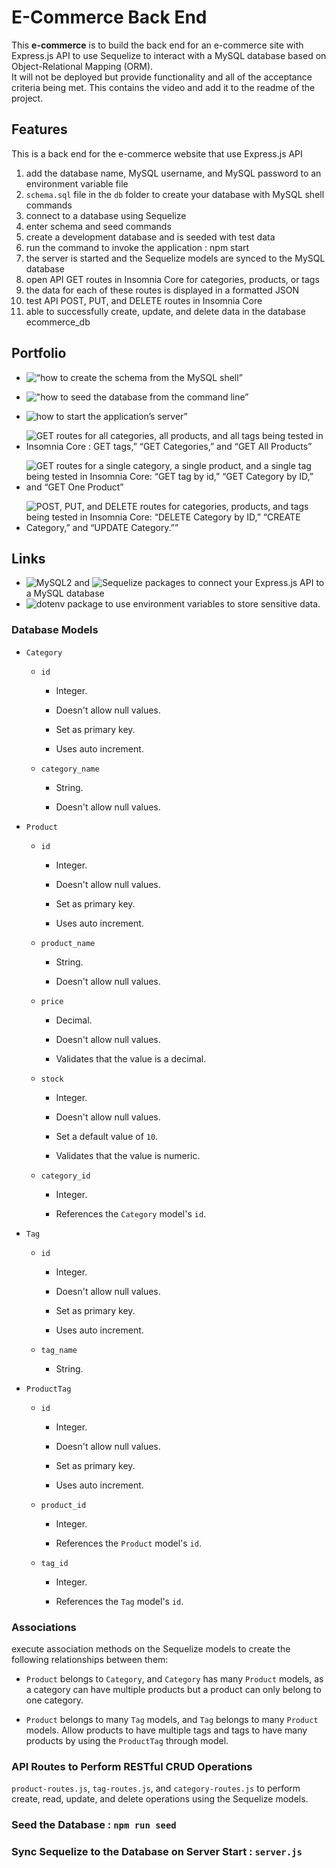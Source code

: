 # E-Commerce Back End

This **e-commerce** is to build the back end for an e-commerce site with Express.js API to use Sequelize to interact with a MySQL database based on Object-Relational Mapping (ORM).   
It will not be deployed but provide functionality and all of the acceptance criteria being met. 
This contains the video and add it to the readme of the project. 

## Features

This is a back end for the e-commerce website that use Express.js API

1) add the database name, MySQL username, and MySQL password to an environment variable file
2) `schema.sql` file in the `db` folder to create your database with MySQL shell commands
3) connect to a database using Sequelize
4) enter schema and seed commands
5) create a development database and is seeded with test data
6) run the command to invoke the application : npm start
7) the server is started and the Sequelize models are synced to the MySQL database
8) open API GET routes in Insomnia Core for categories, products, or tags
9) the data for each of these routes is displayed in a formatted JSON
10) test API POST, PUT, and DELETE routes in Insomnia Core
11) able to successfully create, update, and delete data in the database ecommerce_db


## Portfolio


* ![“how to create the schema from the MySQL shell”](../assets/images/page.gif)

* !["how to seed the database from the command line”](../assets/images/page1.gif)

* ![how to start the application’s server”](../assets/images/page2.gif)

* ![GET routes for all categories, all products, and all tags being tested in Insomnia Core : GET tags,” “GET Categories,” and “GET All Products”](../assets/images/page3.gif)

* ![GET routes for a single category, a single product, and a single tag being tested in Insomnia Core: “GET tag by id,” “GET Category by ID,” and “GET One Product”](../assets/images/page4.gif)

* ![POST, PUT, and DELETE routes for categories, products, and tags being tested in Insomnia Core: “DELETE Category by ID,” “CREATE Category,” and “UPDATE Category.””](../assets/images/page5.gif)


## Links

* ![MySQL2](https://www.npmjs.com/package/mysql2) and ![Sequelize](https://www.npmjs.com/package/sequelize) packages to connect your Express.js API to a MySQL database 
* ![dotenv](https://www.npmjs.com/package/dotenv) package to use environment variables to store sensitive data.
 

### Database Models

* `Category`

  * `id`

    * Integer.
  
    * Doesn't allow null values.
  
    * Set as primary key.
  
    * Uses auto increment.

  * `category_name`
  
    * String.
  
    * Doesn't allow null values.

* `Product`

  * `id`
  
    * Integer.
  
    * Doesn't allow null values.
  
    * Set as primary key.
  
    * Uses auto increment.

  * `product_name`
  
    * String.
  
    * Doesn't allow null values.

  * `price`
  
    * Decimal.
  
    * Doesn't allow null values.
  
    * Validates that the value is a decimal.

  * `stock`
  
    * Integer.
  
    * Doesn't allow null values.
  
    * Set a default value of `10`.
  
    * Validates that the value is numeric.

  * `category_id`
  
    * Integer.
  
    * References the `Category` model's `id`.

* `Tag`

  * `id`
  
    * Integer.
  
    * Doesn't allow null values.
  
    * Set as primary key.
  
    * Uses auto increment.

  * `tag_name`
  
    * String.

* `ProductTag`

  * `id`

    * Integer.

    * Doesn't allow null values.

    * Set as primary key.

    * Uses auto increment.

  * `product_id`

    * Integer.

    * References the `Product` model's `id`.

  * `tag_id`

    * Integer.

    * References the `Tag` model's `id`.

### Associations

execute association methods on the  Sequelize models to create the following relationships between them:

* `Product` belongs to `Category`, and `Category` has many `Product` models, as a category can have multiple products but a product can only belong to one category.

* `Product` belongs to many `Tag` models, and `Tag` belongs to many `Product` models. Allow products to have multiple tags and tags to have many products by using the `ProductTag` through model.


### API Routes to Perform RESTful CRUD Operations

`product-routes.js`, `tag-routes.js`, and `category-routes.js` to perform create, read, update, and delete operations using the Sequelize models.

### Seed the Database : `npm run seed` 

### Sync Sequelize to the Database on Server Start :  `server.js` 
